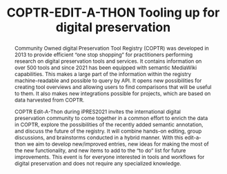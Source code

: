 ---
abstract: 'Community Owned digital Preservation Tool Registry (COPTR) was developed
  in 2013 to provide efficient “one stop shopping” for practitioners performing research
  on digital preservation tools and services. It contains information on over 500
  tools and since 2021 has been equipped with semantic MediaWiki capabilities. This
  makes a large part of the information within the registry machine-readable and possible
  to query by API. It opens new possibilities for creating tool overviews and allowing
  users to find comparisons that will be useful to them. It also makes new integrations
  possible for projects, which are based on data harvested from COPTR.


  COPTR Edit-A-Thon during iPRES2021 invites the international digital preservation
  community to come together in a common effort to enrich the data in COPTR, explore
  the possibilities of the recently added semantic annotation, and discuss the future
  of the registry. It will combine hands-on editing, group discussions, and brainstorms
  conducted in a hybrid manner. With this edit-a-thon we aim to develop new/improved
  entries, new ideas for making the most of the new functionality, and new items to
  add to the “to do” list for future improvements. This event is for everyone interested
  in tools and workflows for digital preservation and does not require any specialized
  knowledge.

  '
creators:
- Molenda, Ania
- Erdman, Stacey
- Wheatley, Paul
date: null
document_url: https://services.phaidra.univie.ac.at/api/object/o:1424907/download
grand_parent: iPRES
institutions:
- Digital POWRR
- Digital Preservation Coalition
- Dutch Digital Heritage Organization
keywords:
- preservation tools
- open source tools
- preservation solutions
- collaborations
landing_page_url: https://phaidra.univie.ac.at/o:1424907
language: eng
layout: publication
license: CC BY 4.0 International
notes_url: null
parent: iPRES 2021
presentation_url: null
publication_type: paper
size: 140939
source_name: iPRES
title: COPTR-EDIT-A-THON Tooling up for digital preservation
year: 2021
---